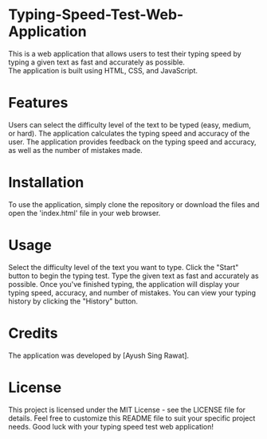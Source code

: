 # Typing-Speed-Test-Web-Application
This is a web application that allows users to test their typing speed by typing a given text as fast and accurately as possible.<br>
The application is built using HTML, CSS, and JavaScript.
# Features
Users can select the difficulty level of the text to be typed (easy, medium, or hard).
The application calculates the typing speed and accuracy of the user.
The application provides feedback on the typing speed and accuracy, as well as the number of mistakes made.
# Installation
To use the application, simply clone the repository or download the files and open the 'index.html' file in your web browser.
# Usage
Select the difficulty level of the text you want to type.
Click the "Start" button to begin the typing test.
Type the given text as fast and accurately as possible.
Once you've finished typing, the application will display your typing speed, accuracy, and number of mistakes.
You can view your typing history by clicking the "History" button.
# Credits
The application was developed by [Ayush Sing Rawat].
# License
This project is licensed under the MIT License - see the LICENSE file for details.
Feel free to customize this README file to suit your specific project needs. Good luck with your typing speed test web application!

